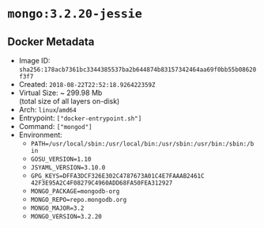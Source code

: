# `mongo:3.2.20-jessie`

## Docker Metadata

- Image ID: `sha256:178acb7361bc3344385537ba2b644874b83157342464aa69f0bb55b08620f3f7`
- Created: `2018-08-22T22:52:18.926422359Z`
- Virtual Size: ~ 299.98 Mb  
  (total size of all layers on-disk)
- Arch: `linux`/`amd64`
- Entrypoint: `["docker-entrypoint.sh"]`
- Command: `["mongod"]`
- Environment:
  - `PATH=/usr/local/sbin:/usr/local/bin:/usr/sbin:/usr/bin:/sbin:/bin`
  - `GOSU_VERSION=1.10`
  - `JSYAML_VERSION=3.10.0`
  - `GPG_KEYS=DFFA3DCF326E302C4787673A01C4E7FAAAB2461C 	42F3E95A2C4F08279C4960ADD68FA50FEA312927`
  - `MONGO_PACKAGE=mongodb-org`
  - `MONGO_REPO=repo.mongodb.org`
  - `MONGO_MAJOR=3.2`
  - `MONGO_VERSION=3.2.20`
